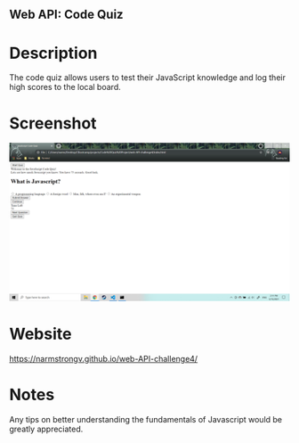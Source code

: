 ## Web API: Code Quiz

# Description
The code quiz allows users to test their JavaScript knowledge and log their high scores to the local board.

# Screenshot
![Code Quiz Screenshot](assets/images/CodeQuizScreenshot.png)

# Website
https://narmstrongv.github.io/web-API-challenge4/

# Notes
Any tips on better understanding the fundamentals of Javascript would be greatly appreciated.